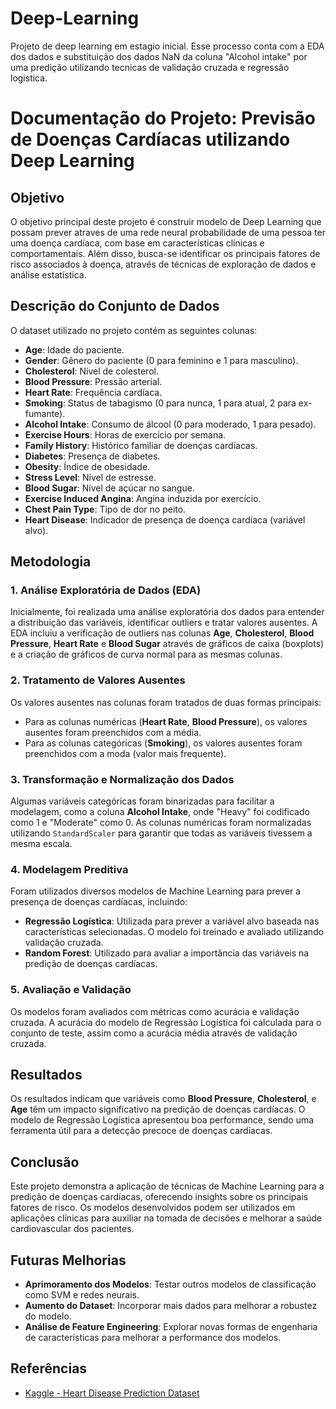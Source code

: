 # Deep-Learning
Projeto de deep learning em estagio inicial. Esse processo conta com a EDA dos dados e substituição dos dados NaN da coluna "Alcohol intake" por uma predição utilizando tecnicas de validação cruzada e regressão logistica.

# Documentação do Projeto: Previsão de Doenças Cardíacas utilizando Deep Learning

## Objetivo

O objetivo principal deste projeto é construir modelo de Deep Learning que possam prever atraves de uma rede neural probabilidade de uma pessoa ter uma doença cardíaca, com base em características  clínicas e comportamentais. Além disso, busca-se identificar os principais fatores de risco associados à doença, através de técnicas de exploração de dados e análise estatística.

## Descrição do Conjunto de Dados

O dataset utilizado no projeto contém as seguintes colunas:

- **Age**: Idade do paciente.
- **Gender**: Gênero do paciente (0 para feminino e 1 para masculino).
- **Cholesterol**: Nível de colesterol.
- **Blood Pressure**: Pressão arterial.
- **Heart Rate**: Frequência cardíaca.
- **Smoking**: Status de tabagismo (0 para nunca, 1 para atual, 2 para ex-fumante).
- **Alcohol Intake**: Consumo de álcool (0 para moderado, 1 para pesado).
- **Exercise Hours**: Horas de exercício por semana.
- **Family History**: Histórico familiar de doenças cardíacas.
- **Diabetes**: Presença de diabetes.
- **Obesity**: Índice de obesidade.
- **Stress Level**: Nível de estresse.
- **Blood Sugar**: Nível de açúcar no sangue.
- **Exercise Induced Angina**: Angina induzida por exercício.
- **Chest Pain Type**: Tipo de dor no peito.
- **Heart Disease**: Indicador de presença de doença cardíaca (variável alvo).

## Metodologia

### 1. Análise Exploratória de Dados (EDA)

Inicialmente, foi realizada uma análise exploratória dos dados para entender a distribuição das variáveis, identificar outliers e tratar valores ausentes. A EDA incluiu a verificação de outliers nas colunas **Age**, **Cholesterol**, **Blood Pressure**, **Heart Rate** e **Blood Sugar** através de gráficos de caixa (boxplots) e a criação de gráficos de curva normal para as mesmas colunas.

### 2. Tratamento de Valores Ausentes

Os valores ausentes nas colunas foram tratados de duas formas principais:
- Para as colunas numéricas (**Heart Rate**, **Blood Pressure**), os valores ausentes foram preenchidos com a média.
- Para as colunas categóricas (**Smoking**), os valores ausentes foram preenchidos com a moda (valor mais frequente).

### 3. Transformação e Normalização dos Dados

Algumas variáveis categóricas foram binarizadas para facilitar a modelagem, como a coluna **Alcohol Intake**, onde "Heavy" foi codificado como 1 e "Moderate" como 0. As colunas numéricas foram normalizadas utilizando `StandardScaler` para garantir que todas as variáveis tivessem a mesma escala.

### 4. Modelagem Preditiva

Foram utilizados diversos modelos de Machine Learning para prever a presença de doenças cardíacas, incluindo:
- **Regressão Logística**: Utilizada para prever a variável alvo baseada nas características selecionadas. O modelo foi treinado e avaliado utilizando validação cruzada.
- **Random Forest**: Utilizado para avaliar a importância das variáveis na predição de doenças cardíacas.

### 5. Avaliação e Validação

Os modelos foram avaliados com métricas como acurácia e validação cruzada. A acurácia do modelo de Regressão Logística foi calculada para o conjunto de teste, assim como a acurácia média através de validação cruzada.

## Resultados

Os resultados indicam que variáveis como **Blood Pressure**, **Cholesterol**, e **Age** têm um impacto significativo na predição de doenças cardíacas. O modelo de Regressão Logística apresentou boa performance, sendo uma ferramenta útil para a detecção precoce de doenças cardíacas.

## Conclusão

Este projeto demonstra a aplicação de técnicas de Machine Learning para a predição de doenças cardíacas, oferecendo insights sobre os principais fatores de risco. Os modelos desenvolvidos podem ser utilizados em aplicações clínicas para auxiliar na tomada de decisões e melhorar a saúde cardiovascular dos pacientes.

## Futuras Melhorias

- **Aprimoramento dos Modelos**: Testar outros modelos de classificação como SVM e redes neurais.
- **Aumento do Dataset**: Incorporar mais dados para melhorar a robustez do modelo.
- **Análise de Feature Engineering**: Explorar novas formas de engenharia de características para melhorar a performance dos modelos.

## Referências

- [Kaggle - Heart Disease Prediction Dataset](https://www.kaggle.com/datasets/rashadrmammadov/heart-disease-prediction)
